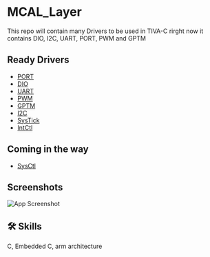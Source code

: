 
# MCAL_Layer 

This repo will contain many Drivers to be used in TIVA-C 
rirght now it contains DIO, I2C, UART, PORT, PWM and GPTM
## Ready Drivers
- [PORT](PORT/)
- [DIO](DIO/)
- [UART](UART/)
- [PWM](PWM/)
- [GPTM](GPT/)
- [I2C](I2C/)
- [SysTick](SysTick/)
- [IntCtl](IntCtrl)
## Coming in the way
- [SysCtl](SysCtl/)



## Screenshots

![App Screenshot](https://via.placeholder.com/468x300?text=App+Screenshot+Here)


## 🛠 Skills
C, Embedded C, arm architecture

